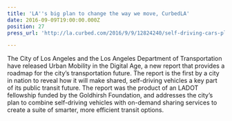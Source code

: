 ```yaml
---
title: 'LA''s big plan to change the way we move, CurbedLA'
date: 2016-09-09T19:00:00.000Z
position: 27
press_url: 'http://la.curbed.com/2016/9/9/12824240/self-driving-cars-plan-los-angeles'

---
```




The City of Los Angeles and the Los Angeles Department of Transportation have released Urban Mobility in the Digital Age, a new report that provides a roadmap for the city’s transportation future. The report is the first by a city in nation to reveal how it will make shared, self-driving vehicles a key part of its public transit future. The report was the product of an LADOT fellowship funded by the Goldhirsh Foundation, and addresses the city’s plan to combine self-driving vehicles with on-demand sharing services to create a suite of smarter, more efficient transit options.

